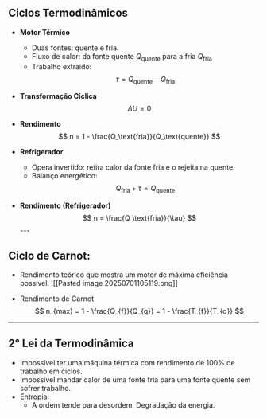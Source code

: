 ## Ciclos Termodinâmicos

- **Motor Térmico**  
  - Duas fontes: quente e fria.  
  - Fluxo de calor: da fonte quente $Q_\text{quente}$ para a fria $Q_\text{fria}$  
  - Trabalho extraído:  
    $$
    \tau = Q_\text{quente} - Q_\text{fria}
    $$

- **Transformação Cíclica**  
  $$
  \Delta U = 0
  $$

- **Rendimento**  
  $$
  n = 1 - \frac{Q_\text{fria}}{Q_\text{quente}}
  $$

- **Refrigerador**  
  - Opera invertido: retira calor da fonte fria e o rejeita na quente.  
  - Balanço energético:  
    $$
    Q_\text{fria} + \tau = Q_\text{quente}
    $$

- **Rendimento (Refrigerador)**  
  $$
  n = \frac{Q_\text{fria}}{\tau}
  $$---

## Ciclo de Carnot:

- Rendimento teórico que mostra um motor de máxima eficiência possível. 
![[Pasted image 20250701105119.png]]


- Rendimento de Carnot
$$
n_{max} = 1 - \frac{Q_{f}}{Q_{q}} = 1 - \frac{T_{f}}{T_{q}}
$$

---

## 2° Lei da Termodinâmica

- Impossível ter uma máquina térmica com rendimento de 100% de trabalho em ciclos. 
- Impossível mandar calor de uma fonte fria para uma fonte quente sem sofrer trabalho. 
- Entropia: 
	- A ordem tende para desordem. Degradação da energia. 